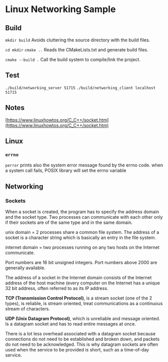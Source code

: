 # Linux Networking Sample

## Build
`mkdir build`
Avoids cluttering the source directory with the build files.

`cd mkdir`
`cmake ..`
Reads the CMakeLists.txt and generate build files.

`cmake --build .`
Call the build system to compile/link the project.

## Test
`./build/networking_server 51715`
`./build/networking_client localhost 51715`

## Notes

[https://www.linuxhowtos.org/C_C++/socket.htm](https://www.linuxhowtos.org/C_C++/socket.htm)

## Linux

### `errno`

`perror` prints also the system error message found by the errno code.
when a system call fails, POSIX library will set the errno variable

## Networking

### Sockets

When a socket is created, the program has to specify the address domain and the socket type. Two processes can communicate with each other only if their sockets are of the same type and in the same domain.

unix domain = 2 processes share a common file system. The address of a socket is a character string which is basically an entry in the file system.

internet domain = two processes running on any two hosts on the Internet communicate.

Port numbers are 16 bit unsigned integers. Port numbers above 2000 are generally available.

The address of a socket in the Internet domain consists of the Internet address of the host machine (every computer on the Internet has a unique 32 bit address, often referred to as its IP address.

**TCP (Transmission Control Protocol)**, is a stream socket (one of the 2 types), is reliable, is stream oriented, treat communications as a continuous stream of characters.

**UDP (Unix Datagram Protocol)**, which is unreliable and message oriented. Is a datagram socket and has to read entire messages at once.

There is a lot less overhead associated with a datagram socket because connections do not need to be established and broken down, and packets do not need to be acknowledged. This is why datagram sockets are often used when the service to be provided is short, such as a time-of-day service.